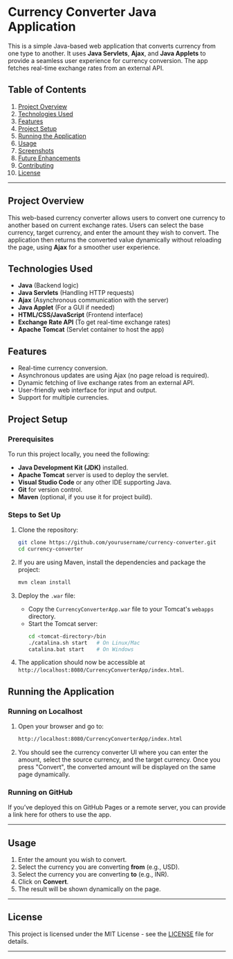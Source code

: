# Currency Converter Java Application

This is a simple Java-based web application that converts currency from one type to another. It uses **Java Servlets**, **Ajax**, and **Java Applets** to provide a seamless user experience for currency conversion. The app fetches real-time exchange rates from an external API.

## Table of Contents

1. [Project Overview](#project-overview)
2. [Technologies Used](#technologies-used)
3. [Features](#features)
4. [Project Setup](#project-setup)
5. [Running the Application](#running-the-application)
6. [Usage](#usage)
7. [Screenshots](#screenshots)
8. [Future Enhancements](#future-enhancements)
9. [Contributing](#contributing)
10. [License](#license)

---

## Project Overview

This web-based currency converter allows users to convert one currency to another based on current exchange rates. Users can select the base currency, target currency, and enter the amount they wish to convert. The application then returns the converted value dynamically without reloading the page, using **Ajax** for a smoother user experience.

## Technologies Used

- **Java** (Backend logic)
- **Java Servlets** (Handling HTTP requests)
- **Ajax** (Asynchronous communication with the server)
- **Java Applet** (For a GUI if needed)
- **HTML/CSS/JavaScript** (Frontend interface)
- **Exchange Rate API** (To get real-time exchange rates)
- **Apache Tomcat** (Servlet container to host the app)

## Features

- Real-time currency conversion.
- Asynchronous updates are using Ajax (no page reload is required).
- Dynamic fetching of live exchange rates from an external API.
- User-friendly web interface for input and output.
- Support for multiple currencies.

## Project Setup

### Prerequisites

To run this project locally, you need the following:

- **Java Development Kit (JDK)** installed.
- **Apache Tomcat** server is used to deploy the servlet.
- **Visual Studio Code** or any other IDE supporting Java.
- **Git** for version control.
- **Maven** (optional, if you use it for project build).

### Steps to Set Up

1. Clone the repository:
   ```bash
   git clone https://github.com/yourusername/currency-converter.git
   cd currency-converter
   ```

2. If you are using Maven, install the dependencies and package the project:
   ```bash
   mvn clean install
   ```

3. Deploy the `.war` file:
   - Copy the `CurrencyConverterApp.war` file to your Tomcat's `webapps` directory.
   - Start the Tomcat server:
     ```bash
     cd <tomcat-directory>/bin
     ./catalina.sh start   # On Linux/Mac
     catalina.bat start    # On Windows
     ```

4. The application should now be accessible at `http://localhost:8080/CurrencyConverterApp/index.html`.

## Running the Application

### Running on Localhost

1. Open your browser and go to:
   ```bash
   http://localhost:8080/CurrencyConverterApp/index.html
   ```

2. You should see the currency converter UI where you can enter the amount, select the source currency, and the target currency. Once you press "Convert", the converted amount will be displayed on the same page dynamically.

### Running on GitHub

If you’ve deployed this on GitHub Pages or a remote server, you can provide a link here for others to use the app.

---

## Usage

1. Enter the amount you wish to convert.
2. Select the currency you are converting **from** (e.g., USD).
3. Select the currency you are converting **to** (e.g., INR).
4. Click on **Convert**.
5. The result will be shown dynamically on the page.

---

## License

This project is licensed under the MIT License - see the [LICENSE](LICENSE) file for details.

---
